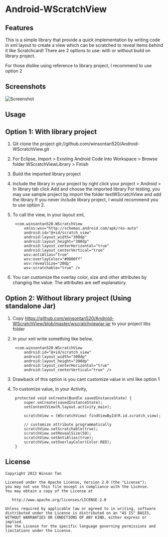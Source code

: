 Android-WScratchView
====================

## Features
This is a simple library that provide a quick implementation by writing code in xml layout to create a view which can be scratched to reveal items behind it like Scratchcard!
There are 2 options to use: with or without build on library project.

For those dislike using reference to library project, I recommend to use option 2

## Screenshots
![Screenshot](https://github.com/winsontan520/Android-WScratchView/raw/master/screenshot1.png)

## Usage
## Option 1: With library project
1. Git clone the project git://github.com/winsontan520/Android-WScratchView.git
2. For Eclipse, Import > Existing Android Code Into Workspace > Browse folder WScratchViewLibrary > Finish
3. Build the imported library project
4. Include the library in your project by right click your project > Android > In library tab click Add and choose the imported library
For testing, you may use sample project by import the folder testWScratchView and add the library
If you never include library project, I would recommend you to use option 2.
5. To call the view, in your layout xml,
    
        <com.winsontan520.WScratchView
            xmlns:wsv="http://schemas.android.com/apk/res-auto"
            android:id="@+id/scratch_view"
            android:layout_width="300dp"
            android:layout_height="300dp"
            android:layout_centerHorizontal="true"
            android:layout_centerVertical="true"
            wsv:antiAlias="true"
            wsv:overlayColor="#0000ff"
            wsv:revealSize="20dp"
            wsv:scratchable="true" />


6. You can customize the overlay color, size and other attributes by changing the value. The attributes are self explanatory.

## Option 2: Without library project (Using standalone Jar)
1. Copy https://github.com/winsontan520/Android-WScratchView/blob/master/wscratchviewjar.jar to your project libs folder
2. In your xml write something like below, 
    
        <com.winsontan520.WScratchView
            android:id="@+id/scratch_view"
            android:layout_width="300dp"
            android:layout_height="300dp"
            android:layout_centerHorizontal="true"
            android:layout_centerVertical="true" />

3. Drawback of this option is you cant customize value in xml like option 1
4. To customize value, in your Activity,


    	protected void onCreate(Bundle savedInstanceState) {
    		super.onCreate(savedInstanceState);
    		setContentView(R.layout.activity_main);
    		
    		scratchView = (WScratchView) findViewById(R.id.scratch_view);
    		
    		// customize attribute programmatically
    		scratchView.setScratchable(true);
    		scratchView.setRevealSize(50);
    		scratchView.setAntiAlias(true);
    		scratchView.setOverlayColor(Color.RED);	
    	}

## License
    Copyright 2013 Winson Tan
    
    Licensed under the Apache License, Version 2.0 (the "License");
    you may not use this file except in compliance with the License.
    You may obtain a copy of the License at
    
       http://www.apache.org/licenses/LICENSE-2.0
    
    Unless required by applicable law or agreed to in writing, software
    distributed under the License is distributed on an "AS IS" BASIS,
    WITHOUT WARRANTIES OR CONDITIONS OF ANY KIND, either express or implied.
    See the License for the specific language governing permissions and
    limitations under the License.
